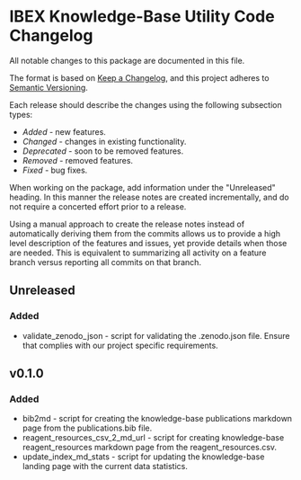 # IBEX Knowledge-Base Utility Code Changelog

All notable changes to this package are documented in this file.

The format is based on [Keep a Changelog](https://keepachangelog.com/en/1.0.0/),
and this project adheres to [Semantic Versioning](https://semver.org/spec/v2.0.0.html).

Each release should describe the changes using the following subsection types:
  * *Added* - new features.
  * *Changed* - changes in existing functionality.
  * *Deprecated* - soon to be removed features.
  * *Removed* - removed features.
  * *Fixed* - bug fixes.

When working on the package, add information under the "Unreleased" heading. In this manner the release notes are
created incrementally, and do not require a concerted effort prior to a release.

Using a manual approach to create the release notes instead of automatically deriving them from the 
commits allows us to provide a high level description of the features and issues, yet provide details when those are
needed. This is equivalent to summarizing all activity on a feature branch versus reporting all commits on that branch.

## Unreleased

### Added
* validate_zenodo_json - script for validating the .zenodo.json file. Ensure that complies with our project specific requirements.

## v0.1.0

### Added
* bib2md - script for creating the knowledge-base publications markdown page from the publications.bib file.
* reagent_resources_csv_2_md_url - script for creating knowledge-base reagent_resources markdown page from the reagent_resources.csv.
* update_index_md_stats - script for updating the knowledge-base landing page with the current data statistics. 

